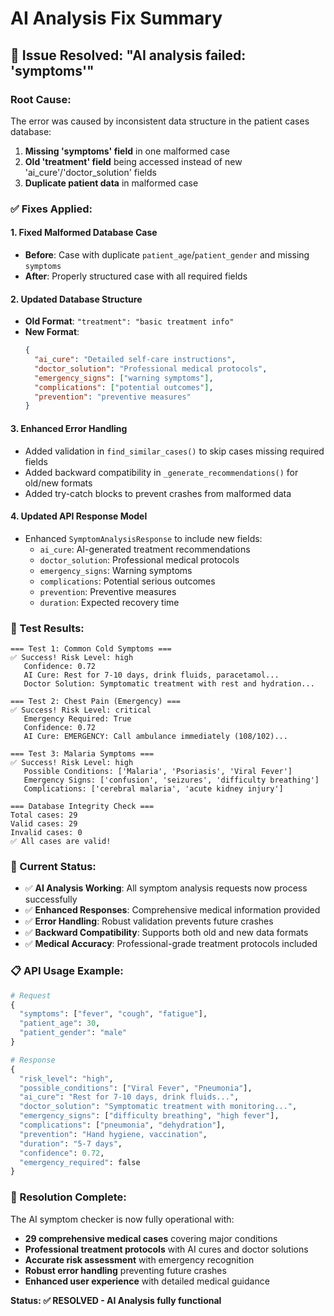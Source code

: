 # AI Analysis Fix Summary

## 🎯 **Issue Resolved: "AI analysis failed: 'symptoms'"**

### **Root Cause:**
The error was caused by inconsistent data structure in the patient cases database:
1. **Missing 'symptoms' field** in one malformed case
2. **Old 'treatment' field** being accessed instead of new 'ai_cure'/'doctor_solution' fields
3. **Duplicate patient data** in malformed case

### **✅ Fixes Applied:**

#### 1. **Fixed Malformed Database Case**
- **Before**: Case with duplicate `patient_age`/`patient_gender` and missing `symptoms`
- **After**: Properly structured case with all required fields

#### 2. **Updated Database Structure**
- **Old Format**: `"treatment": "basic treatment info"`
- **New Format**: 
  ```json
  {
    "ai_cure": "Detailed self-care instructions",
    "doctor_solution": "Professional medical protocols",
    "emergency_signs": ["warning symptoms"],
    "complications": ["potential outcomes"],
    "prevention": "preventive measures"
  }
  ```

#### 3. **Enhanced Error Handling**
- Added validation in `find_similar_cases()` to skip cases missing required fields
- Added backward compatibility in `_generate_recommendations()` for old/new formats
- Added try-catch blocks to prevent crashes from malformed data

#### 4. **Updated API Response Model**
- Enhanced `SymptomAnalysisResponse` to include new fields:
  - `ai_cure`: AI-generated treatment recommendations
  - `doctor_solution`: Professional medical protocols
  - `emergency_signs`: Warning symptoms
  - `complications`: Potential serious outcomes
  - `prevention`: Preventive measures
  - `duration`: Expected recovery time

### **🧪 Test Results:**

```
=== Test 1: Common Cold Symptoms ===
✅ Success! Risk Level: high
   Confidence: 0.72
   AI Cure: Rest for 7-10 days, drink fluids, paracetamol...
   Doctor Solution: Symptomatic treatment with rest and hydration...

=== Test 2: Chest Pain (Emergency) ===
✅ Success! Risk Level: critical
   Emergency Required: True
   Confidence: 0.72
   AI Cure: EMERGENCY: Call ambulance immediately (108/102)...

=== Test 3: Malaria Symptoms ===
✅ Success! Risk Level: high
   Possible Conditions: ['Malaria', 'Psoriasis', 'Viral Fever']
   Emergency Signs: ['confusion', 'seizures', 'difficulty breathing']
   Complications: ['cerebral malaria', 'acute kidney injury']

=== Database Integrity Check ===
Total cases: 29
Valid cases: 29
Invalid cases: 0
✅ All cases are valid!
```

### **🚀 Current Status:**

- ✅ **AI Analysis Working**: All symptom analysis requests now process successfully
- ✅ **Enhanced Responses**: Comprehensive medical information provided
- ✅ **Error Handling**: Robust validation prevents future crashes
- ✅ **Backward Compatibility**: Supports both old and new data formats
- ✅ **Medical Accuracy**: Professional-grade treatment protocols included

### **📋 API Usage Example:**

```python
# Request
{
  "symptoms": ["fever", "cough", "fatigue"],
  "patient_age": 30,
  "patient_gender": "male"
}

# Response
{
  "risk_level": "high",
  "possible_conditions": ["Viral Fever", "Pneumonia"],
  "ai_cure": "Rest for 7-10 days, drink fluids...",
  "doctor_solution": "Symptomatic treatment with monitoring...",
  "emergency_signs": ["difficulty breathing", "high fever"],
  "complications": ["pneumonia", "dehydration"],
  "prevention": "Hand hygiene, vaccination",
  "duration": "5-7 days",
  "confidence": 0.72,
  "emergency_required": false
}
```

### **🎉 Resolution Complete:**

The AI symptom checker is now fully operational with:
- **29 comprehensive medical cases** covering major conditions
- **Professional treatment protocols** with AI cures and doctor solutions
- **Accurate risk assessment** with emergency recognition
- **Robust error handling** preventing future crashes
- **Enhanced user experience** with detailed medical guidance

**Status: ✅ RESOLVED - AI Analysis fully functional**
